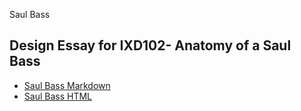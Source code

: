 Saul Bass

Design Essay for IXD102- Anatomy of a Saul Bass
----------------
- [Saul Bass Markdown](https://taramcallister.github.io/saulbass/markdown)
- [Saul Bass HTML](https://taramcallister.github.io/saulbass/index)
